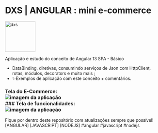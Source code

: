 # DXS | ANGULAR : mini e-commerce
<img src="https://dataxstudios.com.br/assets/images/logo_DXS_400_190.png" alt="dxs" width="100"/> 

Aplicação e estudo do conceito de Angular 13 SPA - Básico

- DataBinding, diretivas, consumindo serviços de Json com HttpClient, rotas, módulos, decorators e muito mais ;
- ✨Exemplos de aplicação com este conceito + comentários.

### Tela do E-Commerce:<br>![imagem da aplicação](https://dataxstudios.com.br/assets/images/github/angular_mini_ecommerce_1.PNG)<br>### Tela de funcionalidades:<br>![imagem da aplicação](https://dataxstudios.com.br/assets/images/github/angular_mini_ecommerce_2.PNG)

Fique por dentro deste repositório com atualizações sempre que possível!<br>[ANGULAR] [JAVASCRIPT] [NODEJS] #angular #javascript #nodejs
